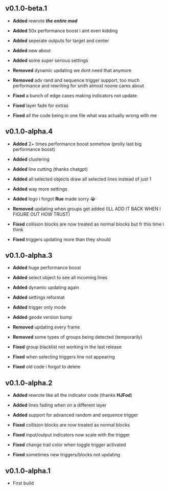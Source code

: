 ## v0.1.0-beta.1
- **Added** rewrote ***the entire mod***
- **Added** 50x performance boost i aint even kidding
- **Added** seperate outputs for target and center
- **Added** new about
- **Added** some super serious settings

- **Removed** dynamic updating we dont need that anymore
- **Removed** adv rand and sequence trigger support, too much performance and rewriting for smth almost noone cares about

- **Fixed** a bunch of edge cases making indicators not update
- **Fixed** layer fade for extras
- **Fixed** all the code being in one file what was actually wrong with me

## v0.1.0-alpha.4
- **Added** 2+ times performance boost somehow (prolly last big performance boost)
- **Added** clustering
- **Added** line cutting (thanks chatgpt)
- **Added** all selected objects draw all selected lines instead of just 1
- **Added** way more settings
- **Added** logo i forgot **Rue** made sorry :sob:

- **Removed** updating when groups get added (ILL ADD IT BACK WHEN I FIGURE OUT HOW TRUST) 

- **Fixed** collision blocks are now treated as normal blocks but fr this time i think
- **Fixed** triggers updating more than they should

## v0.1.0-alpha.3
- **Added** huge performance boost
- **Added** select object to see all incoming lines
- **Added** dynamic updating again
- **Added** settings reformat
- **Added** trigger only mode
- **Added** geode version bump

- **Removed** updating every frame
- **Removed** some types of groups being detected (temporarily)

- **Fixed** group blacklist not working in the last release
- **Fixed** when selecting triggers line not appearing
- **Fixed** old code i forgot to delete

## v0.1.0-alpha.2
- **Added** rewrote like all the indicator code (thanks **HJFod**)
- **Added** lines fading when on a different layer
- **Added** support for advanced random and sequence trigger

- **Fixed** collision blocks are now treated as normal blocks
- **Fixed** input/output indicators now scale with the trigger
- **Fixed** change trail color when toggle trigger activated
- **Fixed** sometimes new triggers/blocks not updating

## v0.1.0-alpha.1
- First build